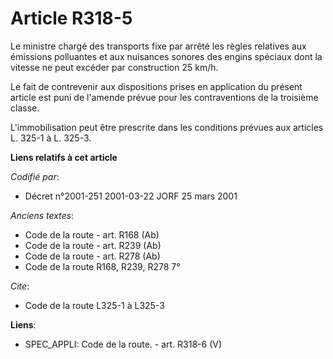 # Article R318-5

Le ministre chargé des transports fixe par arrêté les règles relatives aux émissions polluantes et aux nuisances sonores des
engins spéciaux dont la vitesse ne peut excéder par construction 25 km/h.

Le fait de contrevenir aux dispositions prises en application du présent article est puni de l'amende prévue pour les
contraventions de la troisième classe.

L'immobilisation peut être prescrite dans les conditions prévues aux articles L. 325-1 à L. 325-3.

**Liens relatifs à cet article**

_Codifié par_:

  - Décret n°2001-251 2001-03-22 JORF 25 mars 2001

_Anciens textes_:

  - Code de la route - art. R168 (Ab)
  - Code de la route - art. R239 (Ab)
  - Code de la route - art. R278 (Ab)
  - Code de la route R168, R239, R278 7°

_Cite_:

  - Code de la route L325-1 à L325-3

**Liens**:

  - SPEC_APPLI: Code de la route. - art. R318-6 (V)
